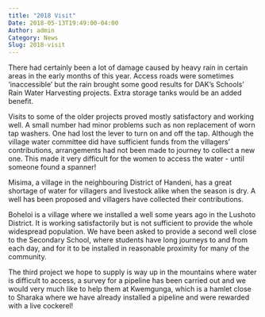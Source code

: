 ```yaml
---
title: "2018 Visit"
Date: 2018-05-13T19:49:00-04:00
Author: admin
Category: News
Slug: 2018-visit
---
```


There had certainly been a lot of damage caused by heavy rain in certain areas in the early months of this year. Access roads were sometimes ‘inaccessible’ but the rain brought some good results for DAK’s Schools’ Rain Water Harvesting projects. Extra storage tanks would be an added benefit.

Visits to some of the older projects proved mostly satisfactory and working well. A small number had minor problems such as non replacement of worn tap washers. One had lost the lever to turn on and off the tap. Although the village water committee did have sufficient funds from the villagers’ contributions, arrangements had not been made to journey to collect a new one. This made it very difficult for the women to access the water - until someone found a spanner!

Misima, a village in the neighbouring District of Handeni, has a great shortage of water for villagers and livestock alike when the season is dry. A well has been proposed and villagers have collected their contributions.

Boheloi is a village where we installed a well some years ago in the Lushoto District. It is working satisfactorily but is not sufficient to provide the whole widespread population. We have been asked to provide a second well close to the Secondary School, where students have long journeys to and from each day, and for it to be installed in reasonable proximity for many of the community.

The third project we hope to supply is way up in the mountains where water is difficult to access, a survey for a pipeline has been carried out and we would very much like to help them at Kwemgunga, which is a hamlet close to Sharaka where we have already installed a pipeline and were rewarded with a live cockerel!
